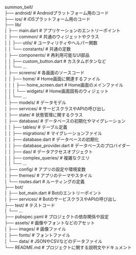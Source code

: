 summon_bell/  
├── android/            # Androidプラットフォーム用のコード  
├── ios/                # iOSプラットフォーム用のコード  
├── lib/  
│   ├── main.dart       # アプリケーションのエントリーポイント  
│   ├── common/         # 共通のウィジェットやクラス  
│   │   ├── utils/      # ユーティリティやヘルパー関数  
│   │   └── constants/  # 共通の定数  
│   ├── components/     # 再利用可能なUI部品  
│   │   ├── custom_button.dart  # カスタムボタンなど  
│   │   └── ...  
│   ├── screens/        # 各画面のソースコード  
│   │   ├── home/       # Home画面に関連するファイル  
│   │   │   ├── home_screen.dart  # Home画面のメインファイル  
│   │   │   └── widgets/  # Home画面固有のウィジェット  
│   │   └── ...  
│   ├── models/         # データモデル  
│   ├── services/       # サービスクラスやAPIの呼び出し  
│   ├── state/          # 状態管理に関するクラス  
│   ├── database/       # データベースの初期化やマイグレーション  
│   │   ├── tables/    # テーブル定義  
│   │   ├── migrations/  # マイグレーションファイル  
│   │   ├── database.dart  # データベースの初期化  
│   │   ├── database_provider.dart  # データベースのプロバイダー  
│   │   ├── dao/       # データアクセスオブジェクト  
│   │   ├── complex_queries/  # 複雑なクエリ  
│   │   └── ...  
│   ├── config/         # アプリの設定や環境変数  
│   ├── themes/         # アプリのテーマやスタイル  
│   └── routes.dart     # ルーティングの定義  
├── bot/  
│   ├── bot_main.dart   # Botのエントリーポイント  
│   ├── services/       # BotのサービスクラスやAPIの呼び出し  
├── test/               # テストコード  
│   └── ...  
├── pubspec.yaml        # プロジェクトの依存関係や設定  
├── assets/             # 画像やフォントなどのアセット  
│   ├── images/         # 画像ファイル  
│   ├── fonts/          # フォントファイル  
│   └── data/           # JSONやCSVなどのデータファイル  
└── README.md           # プロジェクトに関する説明文やドキュメント  
